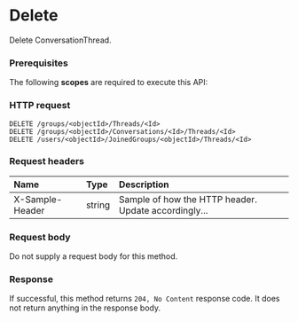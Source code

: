 # Delete

Delete ConversationThread.
### Prerequisites
The following **scopes** are required to execute this API: 
### HTTP request
<!-- { "blockType": "ignored" } -->
```http
DELETE /groups/<objectId>/Threads/<Id>
DELETE /groups/<objectId>/Conversations/<Id>/Threads/<Id>
DELETE /users/<objectId>/JoinedGroups/<objectId>/Threads/<Id>

```
### Request headers
| Name       | Type | Description|
|:---------------|:--------|:----------|
| X-Sample-Header  | string  | Sample of how the HTTP header. Update accordingly...|

### Request body
Do not supply a request body for this method.


### Response
If successful, this method returns `204, No Content` response code. It does not return anything in the response body.


<!-- uuid: 5ae91244-caa7-4c3f-bde2-a565684c7f81
2015-10-15 04:07:50 UTC -->
<!-- {
  "type": "#page.annotation",
  "description": "Delete",
  "keywords": "",
  "section": "documentation",
  "tocPath": ""
}-->